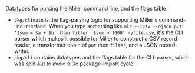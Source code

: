 Datatypes for parsing the Miller command line, and the flags table.

* `pkg/climain` is the flag-parsing logic for supporting Miller's command-line interface. When you type something like `mlr --icsv --ojson put '$sum = $a + $b' then filter '$sum > 1000' myfile.csv`, it's the CLI parser which makes it possible for Miller to construct a CSV record-reader, a transformer chain of `put` then `filter`, and a JSON record-writer.
* `pkg/cli` contains datatypes and the flags table for the CLI-parser, which was split out to avoid a Go package-import cycle.
